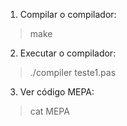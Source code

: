 1. Compilar o compilador:
> make

2. Executar o compilador:
> ./compiler teste1.pas

3. Ver código MEPA:
> cat MEPA
